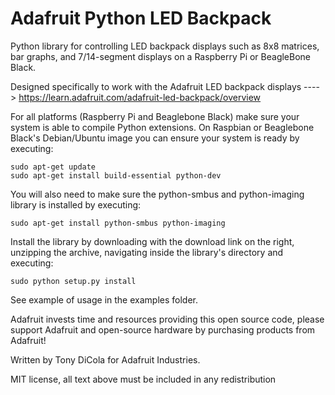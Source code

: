 Adafruit Python LED Backpack
============================

Python library for controlling LED backpack displays such as 8x8 matrices, bar graphs, and 7/14-segment displays on a Raspberry Pi or BeagleBone Black.

Designed specifically to work with the Adafruit LED backpack displays ----> https://learn.adafruit.com/adafruit-led-backpack/overview

For all platforms (Raspberry Pi and Beaglebone Black) make sure your system is able to compile Python extensions.  On Raspbian or Beaglebone Black's Debian/Ubuntu image you can ensure your system is ready by executing:

````
sudo apt-get update
sudo apt-get install build-essential python-dev
````

You will also need to make sure the python-smbus and python-imaging library is installed by executing:

````
sudo apt-get install python-smbus python-imaging
````

Install the library by downloading with the download link on the right, unzipping the archive, navigating inside the library's directory and executing:

````
sudo python setup.py install
````

See example of usage in the examples folder.

Adafruit invests time and resources providing this open source code, please support Adafruit and open-source hardware by purchasing products from Adafruit!

Written by Tony DiCola for Adafruit Industries.

MIT license, all text above must be included in any redistribution

